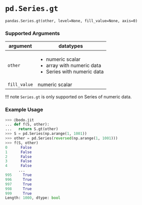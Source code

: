 # `pd.Series.gt`

`pandas.Series.gt(other, level=None, fill_value=None, axis=0)`

### Supported Arguments

| argument | datatypes |
|--------------|-----------------------------------------------------------------------------------------------------------|
| `other` | <ul><li> numeric scalar </li><li> array with numeric data </li><li> Series with numeric data </li></ul> |
| `fill_value` | numeric scalar |

!!! note
`Series.gt` is only supported on Series of numeric data.

### Example Usage

```py
>>> @bodo.jit
... def f(S, other):
...   return S.gt(other)
>>> S = pd.Series(np.arange(1, 1001))
>>> other = pd.Series(reversed(np.arange(1, 1001)))
>>> f(S, other)
0      False
1      False
2      False
3      False
4      False
      ...
995     True
996     True
997     True
998     True
999     True
Length: 1000, dtype: bool
```
